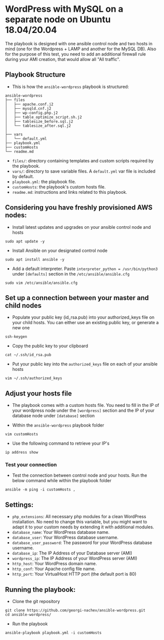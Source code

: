# WordPress with MySQL on a separate node on Ubuntu 18.04/20.04

The playbook is designed with one ansible control node and two hosts in mind (one for the Wordpress + LAMP and another for the MySQL DB). Also for the purpose of this test, you need to add an additional firewall rule during your AMI creation, that would allow all "All traffic".

## Playbook Structure

- This is how the `ansible-wordpress` playbook is structured:

```
ansible-wordpress
├── files
│   ├── apache.conf.j2
│   ├── mysqld.cnf.j2
│   ├── wp-config.php.j2
│   ├── table_optimize_script.sh.j2
│   ├── tablesize_before.sql.j2
│   └── tablesize_after.sql.j2
│
├── vars
│   └── default.yml
├── playbook.yml
├── customHosts
└── readme.md
```
- `files/`: directory containing templates and custom scripts required by the playbook.
- `vars/`: directory to save variable files. A `default.yml` var file is included by default.
- `playbook.yml`: the playbook file.
- `customHosts`: the playbook's custom hosts file.
- `readme.md`: instructions and links related to this playbook.

## Considering you have freshly provisioned AWS nodes:

- Install latest updates and upgrades on your ansible control node and hosts
```shell
sudo apt update -y
```
- Install Ansible on your designated control node
```shell
sudo apt install ansible -y
```
- Add a default interpreter. Paste `interpreter_python = /usr/bin/python3` under `[defaults]` section in the `/etc/ansible/ansible.cfg`
```shell
sudo vim /etc/ansible/ansible.cfg
```

## Set up a connection between your master and child nodes 

- Populate your public key (id_rsa.pub) into your authorized_keys file on your child hosts. You can either use an existing public key, or generate a new one 
 ```shell
 ssh-keygen
 ```
 - Copy the public key to your clipboard
 ```shell
cat ~/.ssh/id_rsa.pub
```
- Put your public key into the `authorized_keys` file on each of your ansible hosts
```shell
vim ~/.ssh/authorized_keys
```

## Adjust your hosts file

- The playbook comes with a custom hosts file. You need to fill in the IP of your wordpress node under the `[wordpress]` section and the IP of your database node under `[database]` section

- Within the `ansible-wordpress` playbook folder
```shell
vim customHosts
```

- Use the following command to retrieve your IP's
```shell
ip address show
```

### Test your connection

- Test the connection between control node and your hosts. Run the below command while within the playbook folder
```shell
ansible -m ping -i customHosts ,
```

## Settings:

- `php_extensions`:  All necessary php modules for a clean WordPress installation. No need to change this variable, but you might want to adapt it to your custom needs by extending it with additional modules.  
- `database_name`: Your WordPress database name.
- `database_user`: Your WordPress database username.
- `database_user_password`: The password for your WordPress database username.
- `database_ip`: The IP Address of your Database server (AMI)
- `wordpress_ip`: The IP Address of your WordPress server (AMI)
- `http_host`: Your WordPress domain name.
- `http_conf`: Your Apache config file name.
- `http_port`: Your VirtualHost HTTP port (the default port is 80)

## Running the playbook:

- Clone the git repository
```shell
git clone https://github.com/georgi-nachev/ansible-wordpress.git
cd ansible-wordpress/
``` 
- Run the playbook
```shell
ansible-playbook playbook.yml -i customHosts
```

